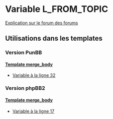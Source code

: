 # Variable L_FROM_TOPIC
[Explication sur le forum des forums](http://forum.forumactif.com/t294113-listing-des-variables#L_FROM_TOPIC)
## Utilisations dans les templates
### Version PunBB
#### [Template merge_body](punbb/merge_body.md)
* [Variable à la ligne 32](../punbb/merge_body.tpl#L32)
### Version phpBB2
#### [Template merge_body](subsilver/merge_body.md)
* [Variable à la ligne 17](../subsilver/merge_body.tpl#L17)